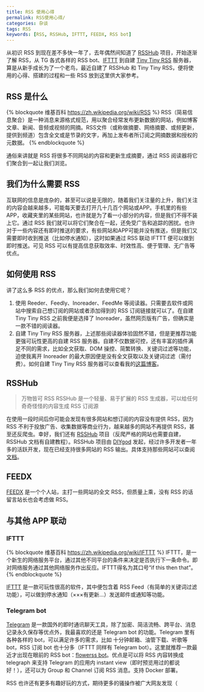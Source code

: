 ```yaml
---
title: RSS 使用心得
permalink: RSS使用心得/
categories: 杂谈
tags: RSS
keywords: [RSS, RSSHub, IFTTT, FEEDX, RSS bot]
---
```


从初识 RSS 到现在差不多快一年了，去年偶然间知道了 [RSSHub](https://github.com/DIYgod/RSSHub) 项目，开始逐渐了解 RSS，从 TG 各式各样的 RSS bot、[IFTTT](https://ifttt.com/) 到自建 [Tiny Tiny RSS](https://tt-rss.org/) 服务器，算是从新手成长为了一个老鸟，最近自建了 RSSHub 和 Tiny Tiny RSS，便将使用的心得、搭建的过程和一些 RSS 放到这里供大家参考。

<!-- more -->

## RSS 是什么

{% blockquote 维基百科 https://zh.wikipedia.org/wiki/RSS %}
RSS（简易信息聚合）是一种消息来源格式规范，用以聚合经常发布更新数据的网站，例如博客文章、新闻、音频或视频的网摘。RSS文件（或称做摘要、网络摘要、或频更新，提供到频道）包含全文或是节录的文字，再加上发布者所订阅之网摘数据和授权的元数据。
{% endblockquote %}

通俗来讲就是 RSS 将很多不同网站的内容和更新生成摘要，通过 RSS 阅读器将它们聚合到一起让我们浏览。

## 我们为什么需要 RSS

互联网的信息是庞杂的，甚至可以说是无限的，随着我们关注量的上升，我们关注的内容会越来越多，可能每天要去打开几十几百个网站或APP。手机里的有些 APP，收藏夹里的某些网站，也许就是为了看一小部分的内容，但是我们不得不装上它。通过 RSS 我们就可以将它们聚合在一起，还免受广告和追踪的困扰。也许对于一些内容还有即时推送的要求，有些网站和APP可能并没有推送，但是我们又需要即时收到推送（比如停水通知），这时如果通过 RSS 联动 IFTTT 便可以做到即时推送。可见 RSS 可以有提高信息获取效率、时效性高、便于管理、无广告等优点。

## 如何使用 RSS

讲了这么多 RSS 的优点，那么我们如何去使用它呢？

1. 使用 Reeder、Feedly、Inoreader、FeedMe 等阅读器。只需要去软件或网站中搜索自己想订阅的网站或者添加得到的 RSS 订阅链接就可以了。在自建 Tiny Tiny RSS 之前我便是选择了 Inoreader，虽然网页版有广告，但确实是一款不错的阅读器。
2. 自建 Tiny Tiny RSS 服务器，上述那些阅读器体验固然不错，但是更推荐功能更强可玩性更高的自建 RSS 服务器。自建不仅数据可控，还有丰富的插件满足不同的需求，比如全文获取、DOM 操控、简繁转换、关键词过滤等功能，迫使我离开 Inoreader 的最大原因便是没有全文获取以及关键词过滤（需付费）。如何自建 Tiny Tiny RSS 服务器可以查看我的[这篇博客](https://moonbegonia.xyz/TTRSS搭建教程)。

## RSSHub

>万物皆可 RSS
>RSSHub 是一个轻量、易于扩展的 RSS 生成器，可以给任何奇奇怪怪的内容生成 RSS 订阅源

在使用一段时间后你可能会发现有很多网站和想订阅的内容没有提供 RSS，因为 RSS 不利于投放广告、收集数据等商业行为，越来越多的网站不再提供 RSS，甚至还反爬虫。幸好，我们还有 [RSSHub](https://github.com/DIYgod/RSSHub) 项目（反爬严格的网站也需要自建，RSSHub 文档有自建教程）。RSSHub 项目由 [DIYgod](https://github.com/DIYgod) 发起，经过许多开发者一年多的活跃开发，现在已经支持很多网站的 RSS 输出。具体支持那些网站可以查阅[文档](https://docs.rsshub.app/)。

## FEEDX

[FEEDX](https://feedx.net/) 是一个个人站，主打一些网站的全文 RSS，但质量上乘，没有 RSS 的话留言站长也会考虑做 RSS。

## 与其他 APP 联动

### IFTTT

{% blockquote 维基百科 https://zh.wikipedia.org/wiki/IFTTT %}
IFTTT，是一个新生的网络服务平台，通过其他不同平台的条件来决定是否执行下一条命令。即对网络服务通过其他网络服务作出反应。IFTTT得名为其口号“if this then that”。
{% endblockquote %}

[IFTTT](https://ifttt.com/) 是一款可玩性很高的软件，其中便包含着 RSS Feed（有简单的关键词过滤功能），可以做到停水通知（×××有更新...）发送邮件或通知等功能。

### Telegram bot

[Telegram](https://telegram.org/) 是一款国外的即时通讯聊天工具，除了加密、简洁流畅、跨平台、消息记录永久保存等优点外，我最喜欢的还是 Telegram bot 的功能。Telegram 里有各种各样的 bot，可以满足许多的需求，比如 十分钟邮箱、油管下载、听歌等 bot，RSS 订阅 bot 也十分多（IFTTT 同样有 Telegram bot）。这里就推荐一款最近才出现在眼前的 RSS bot：[flowerss bot](https://github.com/indes/flowerss-bot)。优点是可以将 RSS 内容转换成 telegraph 来支持 Telegram 的应用内 instant view（即时预览用过的都说好！），还可以为 Group 和 Channel 订阅 RSS 消息。支持 Docker 部署。

RSS 也许还有更多有趣好玩的方式，期待更多的骚操作被广大网友发现（
